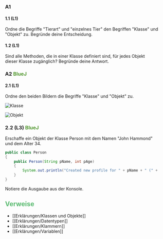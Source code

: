 ### A1
#### 1.1 (L1)
Ordne die Begriffe "Tierart" und "einzelnes Tier" den Begriffen "Klasse" und "Objekt" zu.
Begründe deine Entscheidung.
#### 1.2 (L1)
Sind alle Methoden, die in einer Klasse definiert sind, für jedes Objekt dieser Klasse zugänglich? Begründe deine Antwort.

### A2 <span style="color:#559933">BlueJ</span>
#### 2.1 (L1)
Ordne den beiden Bildern die Begriffe "Klasse" und "Objekt" zu.

![Klasse](https://user-images.githubusercontent.com/63197149/229370479-1dbca118-50f5-4bc2-a731-736c8ab47f83.png)

![Objekt](https://user-images.githubusercontent.com/63197149/229370511-54cce52b-6441-4410-a2e6-abd77a0355d0.png)


 
### 2.2 (L3) <span style="color:#559933">BlueJ</span>
Erschaffe ein Objekt der Klasse Person mit dem Namen "John Hammond" und dem Alter 34.
```Java
public class Person
{
	public Person(String pName, int pAge)
	{
		System.out.println("Created new profile for " + pName + " (" + pAge + ")");
	}
}
```
Notiere die Ausgaube aus der Konsole.

## <span style="color:#5ABA70">Verweise</span>
+ [[Erklärungen/Klassen und Objekte]]
+ [[Erklärungen/Datentypen]]
+ [[Erklärungen/Klammern]]
+ [[Erklärungen/Variablen]]
